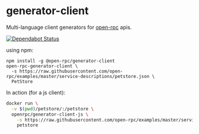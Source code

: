 # generator-client
Multi-language client generators for [open-rpc](https://github.com/open-rpc/spec) apis.

[![Dependabot Status](https://api.dependabot.com/badges/status?host=github&repo=open-rpc/generator-client)](https://dependabot.com)

using npm:
```
npm install -g @open-rpc/generator-client
open-rpc-generator-client \
  -s https://raw.githubusercontent.com/open-rpc/examples/master/service-descriptions/petstore.json \
  PetStore
```
In action (for a js client):
```sh
docker run \
  -v $(pwd)/petstore/:/petstore \
  openrpc/generator-client-js \
    -s https://raw.githubusercontent.com/open-rpc/examples/master/service-descriptions/petstore.json
    petstore
```
